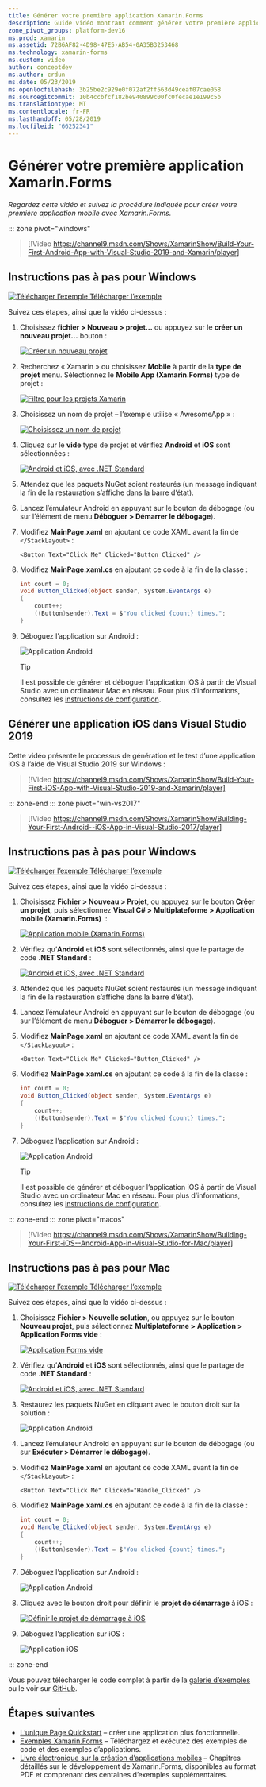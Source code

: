 ```yaml
---
title: Générer votre première application Xamarin.Forms
description: Guide vidéo montrant comment générer votre première application Xamarin.Forms dans Visual Studio.
zone_pivot_groups: platform-dev16
ms.prod: xamarin
ms.assetid: 72B6AF82-4D98-47E5-AB54-0A35B3253468
ms.technology: xamarin-forms
ms.custom: video
author: conceptdev
ms.author: crdun
ms.date: 05/23/2019
ms.openlocfilehash: 3b25be2c929e0f072af2ff563d49ceaf07cae058
ms.sourcegitcommit: 10b4ccbfcf182be940899c00fc0fecae1e199c5b
ms.translationtype: MT
ms.contentlocale: fr-FR
ms.lasthandoff: 05/28/2019
ms.locfileid: "66252341"
---
```

# <a name="build-your-first-xamarinforms-app"></a>Générer votre première application Xamarin.Forms

_Regardez cette vidéo et suivez la procédure indiquée pour créer votre première application mobile avec Xamarin.Forms._

::: zone pivot="windows"

> [!Video https://channel9.msdn.com/Shows/XamarinShow/Build-Your-First-Android-App-with-Visual-Studio-2019-and-Xamarin/player]

## <a name="step-by-step-instructions-for-windows"></a>Instructions pas à pas pour Windows

[![Télécharger l’exemple](~/media/shared/download.png) Télécharger l’exemple](https://developer.xamarin.com/samples/xamarin-forms/GetStarted/FirstApp/)

Suivez ces étapes, ainsi que la vidéo ci-dessus :

1. Choisissez **fichier > Nouveau > projet...**  ou appuyez sur le **créer un nouveau projet...**  bouton :

    [![Créer un nouveau projet](images/win-2019/01-sml.png)](images/win-2019/01.png#lightbox)

2. Recherchez « Xamarin » ou choisissez **Mobile** à partir de la **type de projet** menu. Sélectionnez le **Mobile App (Xamarin.Forms)** type de projet :

    [![Filtre pour les projets Xamarin](images/win-2019/02-sml.png)](images/win-2019/02.png#lightbox)

3. Choisissez un nom de projet &ndash; l’exemple utilise « AwesomeApp » :

    [![Choisissez un nom de projet](images/win-2019/03-sml.png)](images/win-2019/03.png#lightbox)

4. Cliquez sur le **vide** type de projet et vérifiez **Android** et **iOS** sont sélectionnées :

    [![Android et iOS, avec .NET Standard](images/win-2019/04-sml.png)](images/win-2019/04.png#lightbox)

5. Attendez que les paquets NuGet soient restaurés (un message indiquant la fin de la restauration s’affiche dans la barre d’état).

6. Lancez l’émulateur Android en appuyant sur le bouton de débogage (ou sur l’élément de menu **Déboguer > Démarrer le débogage**).

7. Modifiez **MainPage.xaml** en ajoutant ce code XAML avant la fin de `</StackLayout>` :

    ```xaml
    <Button Text="Click Me" Clicked="Button_Clicked" />
    ```

8. Modifiez **MainPage.xaml.cs** en ajoutant ce code à la fin de la classe :

    ```csharp
    int count = 0;
    void Button_Clicked(object sender, System.EventArgs e)
    {
        count++;
        ((Button)sender).Text = $"You clicked {count} times.";
    }
    ```

9. Déboguez l’application sur Android :

    ![Application Android](images/win/07-sml.png)

    > [!TIP]
    > Il est possible de générer et déboguer l’application iOS à partir de Visual Studio avec un ordinateur Mac en réseau. Pour plus d’informations, consultez les [instructions de configuration](~/ios/get-started/installation/windows/index.md).

## <a name="build-an-ios-app-in-visual-studio-2019"></a>Générer une application iOS dans Visual Studio 2019

Cette vidéo présente le processus de génération et le test d’une application iOS à l’aide de Visual Studio 2019 sur Windows :

> [!Video https://channel9.msdn.com/Shows/XamarinShow/Build-Your-First-iOS-App-with-Visual-Studio-2019-and-Xamarin/player]

::: zone-end
::: zone pivot="win-vs2017"

> [!Video https://channel9.msdn.com/Shows/XamarinShow/Building-Your-First-Android--iOS-App-in-Visual-Studio-2017/player]

## <a name="step-by-step-instructions-for-windows"></a>Instructions pas à pas pour Windows

[![Télécharger l’exemple](~/media/shared/download.png) Télécharger l’exemple](https://developer.xamarin.com/samples/xamarin-forms/GetStarted/FirstApp/)

Suivez ces étapes, ainsi que la vidéo ci-dessus :

1. Choisissez **Fichier > Nouveau > Projet**, ou appuyez sur le bouton **Créer un projet**, puis sélectionnez **Visual C# > Multiplateforme > Application mobile (Xamarin.Forms)**  :

    [![Application mobile (Xamarin.Forms)](images/win/01-sml.png)](images/win/01.png#lightbox)

2. Vérifiez qu’**Android** et **iOS** sont sélectionnés, ainsi que le partage de code **.NET Standard** :

    [![Android et iOS, avec .NET Standard](images/win/02-sml.png)](images/win/02.png#lightbox)

3. Attendez que les paquets NuGet soient restaurés (un message indiquant la fin de la restauration s’affiche dans la barre d’état).

4. Lancez l’émulateur Android en appuyant sur le bouton de débogage (ou sur l’élément de menu **Déboguer > Démarrer le débogage**).

5. Modifiez **MainPage.xaml** en ajoutant ce code XAML avant la fin de `</StackLayout>` :

    ```xaml
    <Button Text="Click Me" Clicked="Button_Clicked" />
    ```

6. Modifiez **MainPage.xaml.cs** en ajoutant ce code à la fin de la classe :

    ```csharp
    int count = 0;
    void Button_Clicked(object sender, System.EventArgs e)
    {
        count++;
        ((Button)sender).Text = $"You clicked {count} times.";
    }
    ```

7. Déboguez l’application sur Android :

    ![Application Android](images/win/07-sml.png)

    > [!TIP]
    > Il est possible de générer et déboguer l’application iOS à partir de Visual Studio avec un ordinateur Mac en réseau. Pour plus d’informations, consultez les [instructions de configuration](~/ios/get-started/installation/windows/index.md).

::: zone-end
::: zone pivot="macos"

> [!Video https://channel9.msdn.com/Shows/XamarinShow/Building-Your-First-iOS--Android-App-in-Visual-Studio-for-Mac/player]

## <a name="step-by-step-instructions-for-mac"></a>Instructions pas à pas pour Mac

[![Télécharger l’exemple](~/media/shared/download.png) Télécharger l’exemple](https://developer.xamarin.com/samples/xamarin-forms/GetStarted/FirstApp/)

Suivez ces étapes, ainsi que la vidéo ci-dessus :

1. Choisissez **Fichier > Nouvelle solution**, ou appuyez sur le bouton **Nouveau projet**, puis sélectionnez **Multiplateforme > Application > Application Forms vide** :

    [![Application Forms vide](images/01-sml.png)](images/01.png#lightbox)

2. Vérifiez qu’**Android** et **iOS** sont sélectionnés, ainsi que le partage de code **.NET Standard** :

    [![Android et iOS, avec .NET Standard](images/02-sml.png)](images/02.png#lightbox)

3. Restaurez les paquets NuGet en cliquant avec le bouton droit sur la solution :

    ![Application Android](images/03-sml.png)

4. Lancez l’émulateur Android en appuyant sur le bouton de débogage (ou sur **Exécuter > Démarrer le débogage**).

5. Modifiez **MainPage.xaml** en ajoutant ce code XAML avant la fin de `</StackLayout>` :

    ```xaml
    <Button Text="Click Me" Clicked="Handle_Clicked" />
    ```

6. Modifiez **MainPage.xaml.cs** en ajoutant ce code à la fin de la classe :

    ```csharp
    int count = 0;
    void Handle_Clicked(object sender, System.EventArgs e)
    {
        count++;
        ((Button)sender).Text = $"You clicked {count} times.";
    }
    ```

7. Déboguez l’application sur Android :

    ![Application Android](images/07-sml.png)

8. Cliquez avec le bouton droit pour définir le **projet de démarrage** à iOS :

    [![Définir le projet de démarrage à iOS](images/08-sml.png)](images/08.png#lightbox)

9. Déboguez l’application sur iOS :

    ![Application iOS](images/09-sml.png)

::: zone-end

Vous pouvez télécharger le code complet à partir de la [galerie d’exemples](https://developer.xamarin.com/samples/xamarin-forms/GetStarted/FirstApp/) ou le voir sur [GitHub](https://github.com/xamarin/xamarin-forms-samples/tree/master/GetStarted/FirstApp).

## <a name="next-steps"></a>Étapes suivantes

- [L’unique Page Quickstart](~/get-started/quickstarts/single-page.md) &ndash; créer une application plus fonctionnelle.
- [Exemples Xamarin.Forms](~/xamarin-forms/samples/index.yml) &ndash; Téléchargez et exécutez des exemples de code et des exemples d’applications.
- [Livre électronique sur la création d’applications mobiles](~/xamarin-forms/creating-mobile-apps-xamarin-forms/index.md) &ndash; Chapitres détaillés sur le développement de Xamarin.Forms, disponibles au format PDF et comprenant des centaines d’exemples supplémentaires.
